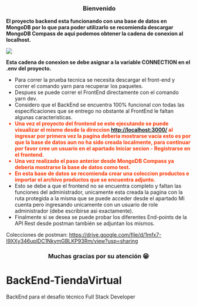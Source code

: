 <p>&nbsp;</p>
<h3 style="text-align: center;">&nbsp;Bienvenido</h3>
<p><strong>El proyecto backend esta funcionando con una base de datos en MongoDB por lo que para poder utilizarlo se recomienda descargar MongoDB Compass de aqui podemos obtener la cadena de conexion al localhost.</strong></p>
<p><img src="https://res.cloudinary.com/latamarket/image/upload/v1627735113/conexion_yyq4om.png" /></p>
<p><strong>Esta cadena de conexion se debe asignar a la variable CONNECTION en el .env del proyecto.</strong></p>
<p></p>
<ul>
<li>Para correr la prueba tecnica se necesita descargar el front-end y correr el comando yarn para recuperar los paquetes.</li>
<li>Despues se puede correr el FrontEnd directamente con el comando yarn dev.</li>
<li>Considero que el BackEnd se encuentra 100% funcional con todas las especificaciones que se entrego no obstante al FrontEnd le faltan algunas caracteristicas.</li>
<li style="color: #FF3600;"><strong>Una vez el proyecto del frontend se este ejecutando se puede visualizar el mismo desde la direccion&nbsp;<a href="http://localhost:3000/">http://localhost:3000/</a>&nbsp;al ingresar por primera vez la pagina deberia mostrarse vac&iacute;a esto es por que la base de datos aun no ha sido creada localmente, para continuar por favor cree un usuario en el apartado Iniciar secion - Registrarse en el frontend.</strong></li>
<li style="color: #FF3600;"><strong>Una vez realizado el paso anterior desde MongoDB Compass ya deberia mostrarse la base de datos como test.</strong></li>
<li style="color: #FF3600;"><strong>En esta base de datos se recomienda crear una coleccion productos e importar el archivo productos que se encuentra adjunto.</strong></li>
<li>Esto se debe a que el frontend no se encuentra completo y faltan las funciones del administrador, unicamente esta creada la pagina con la ruta protegida a la misma que se puede acceder desde el apartado Mi cuenta pero ingresando unicamente con un usuario de role administrador (debe escribirse asi exactamente).</li>
<li>Finalmente si se desea se puede probar los diferentes End-points de la API Rest desde postman tambi&eacute;n se adjuntan los mismos.</li>
</ul>
<p>Colecciones de postman:&nbsp;<a href="https://drive.google.com/file/d/1mfx7-I9XXy346uplDC1NkymGBLKP93Rm/view?usp=sharing">https://drive.google.com/file/d/1mfx7-I9XXy346uplDC1NkymGBLKP93Rm/view?usp=sharing</a></p>
<h3 style="text-align: center;">Muchas gracias por su atenci&oacute;n 😁</h3>
<p><!-- Este comentario es visible solo en el editor fuente --></p>
<p></p>

# BackEnd-TiendaVirtual
BackEnd para el desafio técnico Full Stack Developer
